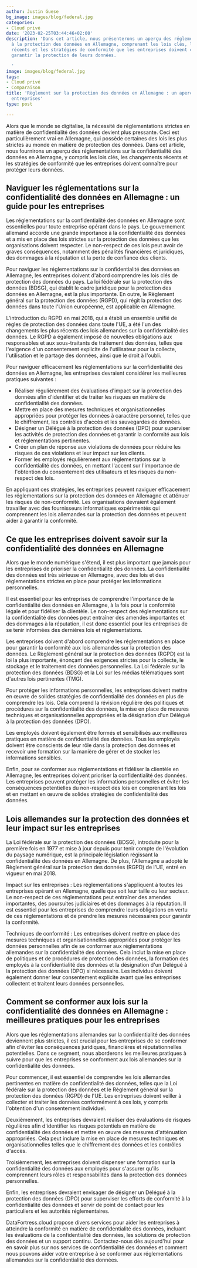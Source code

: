 ```yaml
---
author: Justin Guese
bg_image: images/blog/federal.jpg
categories:
- Cloud privé
date: '2023-02-25T03:44:46+02:00'
description: 'Dans cet article, nous présenterons un aperçu des réglementations relatives
  à la protection des données en Allemagne, comprenant les lois clés, les changements
  récents et les stratégies de conformité que les entreprises doivent connaître pour
  garantir la protection de leurs données.

  '
image: images/blog/federal.jpg
tags:
- Cloud privé
- Comparaison
title: 'Règlement sur la protection des données en Allemagne : un aperçu pour les
  entreprises'
type: post

---
```

Alors que le monde se digitalise, la nécessité de réglementations strictes en matière de confidentialité des données devient plus pressante. Ceci est particulièrement vrai en Allemagne, qui possède certaines des lois les plus strictes au monde en matière de protection des données. Dans cet article, nous fournirons un aperçu des réglementations sur la confidentialité des données en Allemagne, y compris les lois clés, les changements récents et les stratégies de conformité que les entreprises doivent connaître pour protéger leurs données.

## Naviguer les réglementations sur la confidentialité des données en Allemagne : un guide pour les entreprises

Les réglementations sur la confidentialité des données en Allemagne sont essentielles pour toute entreprise opérant dans le pays. Le gouvernement allemand accorde une grande importance à la confidentialité des données et a mis en place des lois strictes sur la protection des données que les organisations doivent respecter. Le non-respect de ces lois peut avoir de graves conséquences, notamment des pénalités financières et juridiques, des dommages à la réputation et la perte de confiance des clients.

Pour naviguer les réglementations sur la confidentialité des données en Allemagne, les entreprises doivent d'abord comprendre les lois clés de protection des données du pays. La loi fédérale sur la protection des données (BDSG), qui établit le cadre juridique pour la protection des données en Allemagne, est la plus importante. En outre, le Règlement général sur la protection des données (RGPD), qui régit la protection des données dans toute l'Union européenne, est applicable en Allemagne.

L'introduction du RGPD en mai 2018, qui a établi un ensemble unifié de règles de protection des données dans toute l'UE, a été l'un des changements les plus récents des lois allemandes sur la confidentialité des données. Le RGPD a également imposé de nouvelles obligations aux responsables et aux sous-traitants de traitement des données, telles que l'exigence d'un consentement explicite de l'utilisateur pour la collecte, l'utilisation et le partage des données, ainsi que le droit à l'oubli.

Pour naviguer efficacement les réglementations sur la confidentialité des données en Allemagne, les entreprises devraient considérer les meilleures pratiques suivantes :

- Réaliser régulièrement des évaluations d'impact sur la protection des données afin d'identifier et de traiter les risques en matière de confidentialité des données.
- Mettre en place des mesures techniques et organisationnelles appropriées pour protéger les données à caractère personnel, telles que le chiffrement, les contrôles d'accès et les sauvegardes de données.
- Désigner un Délégué à la protection des données (DPO) pour superviser les activités de protection des données et garantir la conformité aux lois et réglementations pertinentes.
- Créer un plan de réponse aux violations de données pour réduire les risques de ces violations et leur impact sur les clients.
- Former les employés régulièrement aux réglementations sur la confidentialité des données, en mettant l'accent sur l'importance de l'obtention du consentement des utilisateurs et les risques du non-respect des lois.

En appliquant ces stratégies, les entreprises peuvent naviguer efficacement les réglementations sur la protection des données en Allemagne et atténuer les risques de non-conformité. Les organisations devraient également travailler avec des fournisseurs informatiques expérimentés qui comprennent les lois allemandes sur la protection des données et peuvent aider à garantir la conformité.

## Ce que les entreprises doivent savoir sur la confidentialité des données en Allemagne

Alors que le monde numérique s'étend, il est plus important que jamais pour les entreprises de prioriser la confidentialité des données. La confidentialité des données est très sérieuse en Allemagne, avec des lois et des réglementations strictes en place pour protéger les informations personnelles.

Il est essentiel pour les entreprises de comprendre l'importance de la confidentialité des données en Allemagne, à la fois pour la conformité légale et pour fidéliser la clientèle. Le non-respect des réglementations sur la confidentialité des données peut entraîner des amendes importantes et des dommages à la réputation, il est donc essentiel pour les entreprises de se tenir informées des dernières lois et réglementations.

Les entreprises doivent d'abord comprendre les réglementations en place pour garantir la conformité aux lois allemandes sur la protection des données. Le Règlement général sur la protection des données (RGPD) est la loi la plus importante, énonçant des exigences strictes pour la collecte, le stockage et le traitement des données personnelles. La Loi fédérale sur la protection des données (BDSG) et la Loi sur les médias télématiques sont d'autres lois pertinentes (TMG).

Pour protéger les informations personnelles, les entreprises doivent mettre en œuvre de solides stratégies de confidentialité des données en plus de comprendre les lois. Cela comprend la révision régulière des politiques et procédures sur la confidentialité des données, la mise en place de mesures techniques et organisationnelles appropriées et la désignation d'un Délégué à la protection des données (DPO).

Les employés doivent également être formés et sensibilisés aux meilleures pratiques en matière de confidentialité des données. Tous les employés doivent être conscients de leur rôle dans la protection des données et recevoir une formation sur la manière de gérer et de stocker les informations sensibles.

Enfin, pour se conformer aux réglementations et fidéliser la clientèle en Allemagne, les entreprises doivent prioriser la confidentialité des données. Les entreprises peuvent protéger les informations personnelles et éviter les conséquences potentielles du non-respect des lois en comprenant les lois et en mettant en œuvre de solides stratégies de confidentialité des données.

## Lois allemandes sur la protection des données et leur impact sur les entreprises

La Loi fédérale sur la protection des données (BDSG), introduite pour la première fois en 1977 et mise à jour depuis pour tenir compte de l'évolution du paysage numérique, est la principale législation régissant la confidentialité des données en Allemagne. De plus, l'Allemagne a adopté le Règlement général sur la protection des données (RGPD) de l'UE, entré en vigueur en mai 2018.

Impact sur les entreprises :
Les réglementations s'appliquent à toutes les entreprises opérant en Allemagne, quelle que soit leur taille ou leur secteur. Le non-respect de ces réglementations peut entraîner des amendes importantes, des poursuites judiciaires et des dommages à la réputation. Il est essentiel pour les entreprises de comprendre leurs obligations en vertu de ces réglementations et de prendre les mesures nécessaires pour garantir la conformité.

Techniques de conformité :
Les entreprises doivent mettre en place des mesures techniques et organisationnelles appropriées pour protéger les données personnelles afin de se conformer aux réglementations allemandes sur la confidentialité des données. Cela inclut la mise en place de politiques et de procédures de protection des données, la formation des employés à la confidentialité des données et la désignation d'un Délégué à la protection des données (DPO) si nécessaire. Les individus doivent également donner leur consentement explicite avant que les entreprises collectent et traitent leurs données personnelles.

## Comment se conformer aux lois sur la confidentialité des données en Allemagne : meilleures pratiques pour les entreprises


Alors que les réglementations allemandes sur la confidentialité des données deviennent plus strictes, il est crucial pour les entreprises de se conformer afin d'éviter les conséquences juridiques, financières et réputationnelles potentielles. Dans ce segment, nous aborderons les meilleures pratiques à suivre pour que les entreprises se conforment aux lois allemandes sur la confidentialité des données.

Pour commencer, il est essentiel de comprendre les lois allemandes pertinentes en matière de confidentialité des données, telles que la Loi fédérale sur la protection des données et le Règlement général sur la protection des données (RGPD) de l'UE. Les entreprises doivent veiller à collecter et traiter les données conformément à ces lois, y compris l'obtention d'un consentement individuel.

Deuxièmement, les entreprises devraient réaliser des évaluations de risques régulières afin d'identifier les risques potentiels en matière de confidentialité des données et mettre en œuvre des mesures d'atténuation appropriées. Cela peut inclure la mise en place de mesures techniques et organisationnelles telles que le chiffrement des données et les contrôles d'accès.

Troisièmement, les entreprises doivent dispenser une formation sur la confidentialité des données aux employés pour s'assurer qu'ils comprennent leurs rôles et responsabilités dans la protection des données personnelles.

Enfin, les entreprises devraient envisager de désigner un Délégué à la protection des données (DPO) pour superviser les efforts de conformité à la confidentialité des données et servir de point de contact pour les particuliers et les autorités réglementaires.

DataFortress.cloud propose divers services pour aider les entreprises à atteindre la conformité en matière de confidentialité des données, incluant les évaluations de la confidentialité des données, les solutions de protection des données et un support continu. Contactez-nous dès aujourd'hui pour en savoir plus sur nos services de confidentialité des données et comment nous pouvons aider votre entreprise à se conformer aux réglementations allemandes sur la confidentialité des données.
